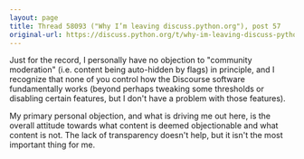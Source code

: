 ```yaml
---
layout: page 
title: Thread 58093 ("Why I’m leaving discuss.python.org"), post 57
original-url: https://discuss.python.org/t/why-im-leaving-discuss-python-org/58093/57
---
```


Just for the record, I personally have no objection to "community moderation" (i.e. content being auto-hidden by flags) in principle, and I recognize that none of you control how the Discourse software fundamentally works (beyond perhaps tweaking some thresholds or disabling certain features, but I don't have a problem with those features).

My primary personal objection, and what is driving me out here, is the overall attitude towards what content is deemed objectionable and what content is not. The lack of transparency doesn't help, but it isn't the most important thing for me.


